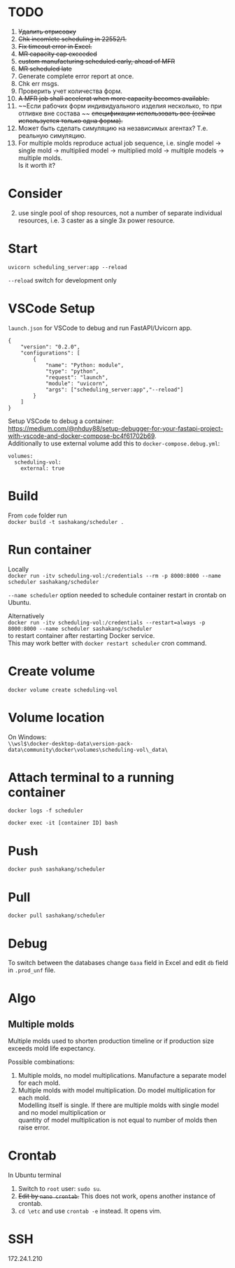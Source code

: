 # TODO

1. ~~Удалить отрисовку~~
2. ~~Chk incomlete scheduling in 22552/1.~~
3. ~~Fix timeout error in Excel.~~
4. ~~MR capacity cap exceeded~~
5. ~~custom manufacturing scheduled early, ahead of MFR~~
6. ~~MR scheduled late~~
7. Generate complete error report at once.
8. Chk err msgs.
9. Проверить учет количества форм.
10. ~~A MFR job shall accelerat when more capacity becomes available.~~
11. ~~Если рабочих форм индивидуального изделия несколько, то при отливке вне состава  ~~
    ~~спецификации использовать все (сейчас используется только одна форма).~~
13. Может быть сделать симуляцию на независимых агентах? Т.е. реальную симуляцию.
14. For multiple molds reproduce actual job sequence, i.e. single model ->  
    single mold -> multiplied model -> multiplied mold -> multiple models -> multiple molds.  
    Is it worth it?

# Consider 
2. use single pool of shop resources, not a number of separate individual resources, i.e. 3 caster as a single 3x power resource.

# Start
`uvicorn scheduling_server:app --reload` 

`--reload` switch for development only

# VSCode Setup
`launch.json` for VSCode to debug and run FastAPI/Uvicorn app.
```
{
    "version": "0.2.0",
    "configurations": [
        {
            "name": "Python: module",
            "type": "python",
            "request": "launch",
            "module": "uvicorn",
            "args": ["scheduling_server:app","--reload"]
        }        
    ]
}
```

Setup VSCode to debug a container: https://medium.com/@nhduy88/setup-debugger-for-your-fastapi-project-with-vscode-and-docker-compose-bc4f61702b69.  
Additionally to use external volume add this to `docker-compose.debug.yml`:
```
volumes:
  scheduling-vol:
    external: true
```

# Build

From `code` folder run  
`docker build -t sashakang/scheduler .`

# Run container

Locally  
`docker run -itv scheduling-vol:/credentials --rm -p 8000:8000 --name scheduler sashakang/scheduler`

`--name scheduler` option needed to schedule container restart in crontab on Ubuntu.

Alternatively  
`docker run -itv scheduling-vol:/credentials --restart=always -p 8000:8000 --name scheduler sashakang/scheduler`  
to restart container after restarting Docker service.  
This may work better with `docker restart scheduler` cron command.

# Create volume

`docker volume create scheduling-vol`

# Volume location

On Windows:  
`\\wsl$\docker-desktop-data\version-pack-data\community\docker\volumes\scheduling-vol\_data\`


# Attach terminal to a running container

`docker logs -f scheduler`

`docker exec -it [container ID] bash`


# Push
`docker push sashakang/scheduler`

# Pull
`docker pull sashakang/scheduler`

# Debug

To switch between the databases change `база` field in Excel and edit `db` field 
in `.prod_unf` file.

# Algo

## Multiple molds

Multiple molds used to shorten production timeline or if production size exceeds mold life expectancy.

Possible combinations:
1. Multiple molds, no model multiplications. Manufacture a separate model for each mold.
2. Multiple molds with model multiplication. Do model multiplication for each mold.  
   Modelling itself is single.
   If there are multiple molds with single model and no model multiplication or  
   quantity of model multiplication is not equal to number of molds then raise error.

# Crontab

In Ubuntu terminal  
1. Switch to `root` user: `sudo su`.
2. ~~Edit by `nano crontab`.~~ This does not work, opens another instance of crontab.
3. `cd \etc` and use `crontab -e` instead. It opens vim.

# SSH

172.24.1.210